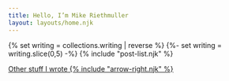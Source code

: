 ```yaml
---
title: Hello, I’m Mike Riethmuller
layout: layouts/home.njk
---
```


{% set writing = collections.writing | reverse %}
{%- set writing = writing.slice(0,5) -%}
{% include "post-list.njk" %}

<div class="pagination-container">
  <div class="card--small">
    <a class="pagination-link pagination-link-older" href="/writing">
      <span>Other stuff I wrote</span>
      <span class="pagination-btn pagination-btn-next">
        {% include "arrow-right.njk" %}
      </span>
    </a>
  </div>
</div>
